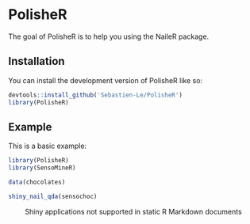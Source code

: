 
<!-- README.md is generated from README.Rmd. Please edit that file -->

# PolisheR

<!-- badges: start -->
<!-- badges: end -->

The goal of PolisheR is to help you using the NaileR package.

## Installation

You can install the development version of PolisheR like so:

``` r
devtools::install_github('Sebastien-Le/PolisheR')
library(PolisheR)
```

## Example

This is a basic example:

``` r
library(PolisheR)
library(SensoMineR)

data(chocolates)

shiny_nail_qda(sensochoc)
```

<div style="width: 100% ; height: 400px ; text-align: center; box-sizing: border-box; -moz-box-sizing: border-box; -webkit-box-sizing: border-box;" class="muted well">Shiny applications not supported in static R Markdown documents</div>
